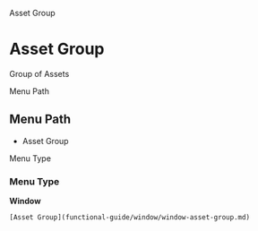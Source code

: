 
Asset Group
# Asset Group


Group of Assets

Menu Path
## Menu Path



- Asset Group

Menu Type
### Menu Type

**Window**


```
[Asset Group](functional-guide/window/window-asset-group.md)
```